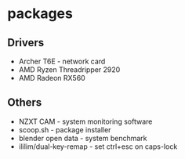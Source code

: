 # packages

## Drivers
- Archer T6E - network card
- AMD Ryzen Threadripper 2920
- AMD Radeon RX560

## Others
- NZXT CAM - system monitoring software
- scoop.sh - package installer
- blender open data - system benchmark
- ililim/dual-key-remap - set ctrl+esc on caps-lock
